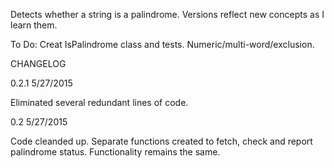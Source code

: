 Detects whether a string is a palindrome. Versions reflect new concepts as I learn them.

To Do: Creat IsPalindrome class and tests. Numeric/multi-word/exclusion.

CHANGELOG

0.2.1 5/27/2015

Eliminated several redundant lines of code.

0.2 5/27/2015

Code cleanded up. Separate functions created to fetch, check and report palindrome status. Functionality remains the same.

